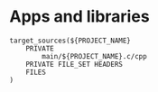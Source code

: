 # Apps and libraries
```text
target_sources(${PROJECT_NAME} 
	PRIVATE 
		main/${PROJECT_NAME}.c/cpp
	PRIVATE FILE_SET HEADERS
	FILES
)
```